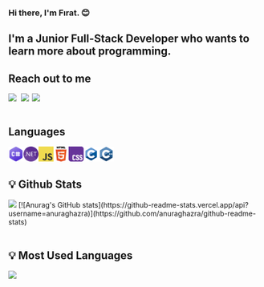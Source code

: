 ### Hi there, I'm Fırat. :blush: 

## I'm a Junior Full-Stack Developer who wants to learn more about programming.

## Reach out to me


[<img width="25" src="https://unpkg.com/simple-icons@v8/icons/instagram.svg" align="left"/>][instagram]
[<img  width="22" src="https://unpkg.com/simple-icons@v4/icons/twitter.svg" align="left" />][twitter]
[<img width="25" src="https://unpkg.com/simple-icons@v8/icons/linkedin.svg" align="left"/>][linkedin]

<br />
<br />




## Languages

<img align="left" src="https://raw.githubusercontent.com/github/explore/80688e429a7d4ef2fca1e82350fe8e3517d3494d/topics/csharp/csharp.png" width="30" height="30">
<img align="left" src="https://raw.githubusercontent.com/github/explore/80688e429a7d4ef2fca1e82350fe8e3517d3494d/topics/dotnet/dotnet.png" width="30" height="30">
<img align="left" src="https://raw.githubusercontent.com/github/explore/80688e429a7d4ef2fca1e82350fe8e3517d3494d/topics/javascript/javascript.png" width="30" height="30">
<img align="left" src="https://raw.githubusercontent.com/github/explore/80688e429a7d4ef2fca1e82350fe8e3517d3494d/topics/html/html.png" width="30" height="30">
<img align="left" src="https://raw.githubusercontent.com/github/explore/80688e429a7d4ef2fca1e82350fe8e3517d3494d/topics/css/css.png" width="30" height="30">
<img align="left" src="https://raw.githubusercontent.com/github/explore/f3e22f0dca2be955676bc70d6214b95b13354ee8/topics/c/c.png" width="30" height="30">
<img align="left" src="https://raw.githubusercontent.com/github/explore/f3e22f0dca2be955676bc70d6214b95b13354ee8/topics/cpp/cpp.png" width="30" height="30">
<br />
<br />
  
  ## <summary>:bulb: Github Stats</summary>
<img src="https://github-readme-stats.vercel.app/api?username=frtcsk3&theme=tokyonight" >
[![Anurag's GitHub stats](https://github-readme-stats.vercel.app/api?username=anuraghazra)](https://github.com/anuraghazra/github-readme-stats)

<br />
<br />
  

  ## <summary>:bulb:  Most Used Languages</summary>
<img src="https://github-readme-stats.vercel.app/api/top-langs/?username=frtcsk3&layout=compact&theme=tokyonight" >

  
  


[instagram]: https://www.instagram.com/c.frat/
[twitter]: https://twitter.com/Fratc33
[Linkedin]: https://www.linkedin.com/in/firatcoskunn/




